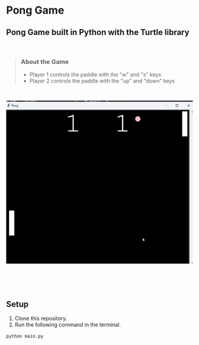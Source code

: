 # Pong Game

## Pong Game built in Python with the Turtle library

<br>

> ### About the Game
>
> - Player 1 controls the paddle with the "w" and "s" keys
> - Player 2 controls the paddle with the "up" and "down" keys

<br>

![](./pong-gui.gif)

<br><br><br>

## Setup

1. Clone this repository.
2. Run the following command in the terminal.

```sh
python main.py
```

